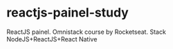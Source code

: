 # reactjs-painel-study
ReactJS painel. Omnistack course by Rocketseat. Stack NodeJS+ReactJS+React Native
